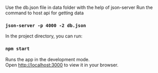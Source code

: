 Use the db.json file in data folder with the help of json-server
Run the command to host api for getting data
### `json-server -p 4000 -2 db.json`

In the project directory, you can run:
### `npm start`
Runs the app in the development mode.\
Open [http://localhost:3000](http://localhost:3000) to view it in your browser.


